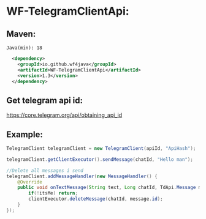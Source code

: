 # WF-TelegramClientApi:
## Maven:
`Java(min): 18`
```xml
  <dependency>
    <groupId>io.github.wf4java</groupId>
    <artifactId>WF-TelegramClientApi</artifactId>
    <version>1.3</version>
  </dependency>
```

## Get telegram api id: 
https://core.telegram.org/api/obtaining_api_id

## Example:

```java
TelegramClient telegramClient = new TelegramClient(apiId, "ApiHash");

telegramClient.getClientExecutor().sendMessage(chatId, "Hello man");

//Delete all messages i send
telegramClient.addMessageHandler(new MessageHandler() {
    @Override
    public void onTextMessage(String text, Long chatId, TdApi.Message message, ClientExecutor clientExecutor, Boolean itsMe, TdApi.UpdateNewMessage update) {
        if(!itsMe) return;
        clientExecutor.deleteMessage(chatId, message.id);
    }
});

```
ㅤ